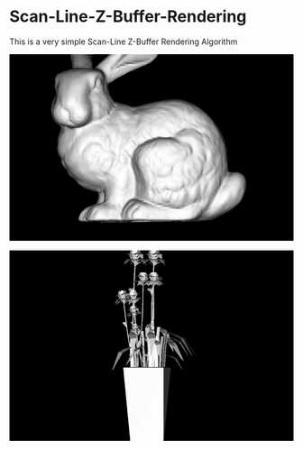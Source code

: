 # Scan-Line-Z-Buffer-Rendering

This is a very simple Scan-Line Z-Buffer Rendering Algorithm

![image](https://github.com/llloadinglll/Scan-Line-Z-Buffer-Rendering/blob/master/Screen%20Shot%202017-06-03%20at%2023.13.15.png)

![image](https://github.com/llloadinglll/Scan-Line-Z-Buffer-Rendering/blob/master/Screen%20Shot%202017-06-03%20at%2023.13.28.png)

